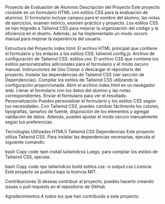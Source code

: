 Proyecto de Evaluación de Alumnos
Descripción del Proyecto
Este proyecto consiste en un formulario HTML con estilos CSS para la evaluación de alumnos. El formulario incluye campos para el nombre del alumno, las notas de ejercicios, examen teórico, examen práctico y proyecto. Los estilos CSS se han migrado a Tailwind CSS para mejorar la organización del código y la eficiencia en el diseño. Además, se ha implementado un modo oscuro manual para mejorar la experiencia del usuario.

Estructura del Proyecto
index.html: El archivo HTML principal que contiene el formulario y los enlaces a los estilos CSS.
tailwind.config.js: Archivo de configuración de Tailwind CSS.
estilos.css: El archivo CSS que contiene los estilos personalizados adicionales para el formulario y el modo oscuro manual.
Instrucciones de Uso
Clonar o descargar el repositorio del proyecto.
Instalar las dependencias de Tailwind CSS (ver sección de Dependencias).
Compilar los estilos de Tailwind CSS utilizando la configuración proporcionada.
Abrir el archivo index.html en un navegador web.
Llenar el formulario con los datos del alumno y las notas correspondientes.
Enviar el formulario para ver el resultado.
Personalización
Puedes personalizar el formulario y los estilos CSS según tus necesidades. Con Tailwind CSS, puedes cambiar fácilmente los colores, tipografías, tamaños de fuente, disposición de los elementos y agregar validación de datos. Además, puedes ajustar el modo oscuro manualmente según tus preferencias.

Tecnologías Utilizadas
HTML5
Tailwind CSS
Dependencias
Este proyecto utiliza Tailwind CSS. Para instalar las dependencias necesarias, ejecuta el siguiente comando:

bash
Copy code
npm install tailwindcss
Luego, para compilar los estilos de Tailwind CSS, ejecuta:

bash
Copy code
npx tailwindcss build estilos.css -o output.css
Licencia
Este proyecto se publica bajo la licencia MIT.

Contribuciones
Si deseas contribuir al proyecto, puedes hacerlo creando issues o pull requests en el repositorio de GitHub.

Agradecimientos
A todos los que han contribuido a este proyecto.
